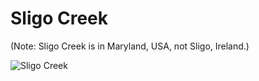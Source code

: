 # Sligo Creek

(Note: Sligo Creek is in Maryland, USA, not Sligo, Ireland.)

![Sligo Creek](Sligo_Creek_1.png)